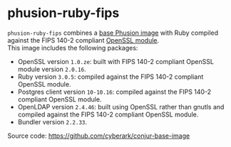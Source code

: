 # phusion-ruby-fips
 `phusion-ruby-fips` combines a [base Phusion image](https://hub.docker.com/r/phusion/baseimage) 
 with Ruby compiled against the FIPS 140-2 compliant [OpenSSL module](https://www.openssl.org/docs/fips.html).  
This image includes the following packages:

* OpenSSL version `1.0.ze`: built with  FIPS 140-2 compliant OpenSSL module version `2.0.16`.
* Ruby version `3.0.5`: compiled against the FIPS 140-2 compliant OpenSSL module.
* Postgres client version `10-10.16`: compiled against the FIPS 140-2 compliant OpenSSL module.
* OpenLDAP version `2.4.46`: built using OpenSSL rather than gnutls and compiled against the FIPS 140-2 compliant OpenSSL module. 
* Bundler version `2.2.33`.
 
Source code: https://github.com/cyberark/conjur-base-image
